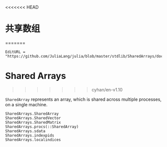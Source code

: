 <<<<<<< HEAD
# 共享数组
=======
```@meta
EditURL = "https://github.com/JuliaLang/julia/blob/master/stdlib/SharedArrays/docs/src/index.md"
```

# Shared Arrays
>>>>>>> cyhan/en-v1.10

`SharedArray` represents an array, which is shared across multiple processes, on a single machine.

```@docs
SharedArrays.SharedArray
SharedArrays.SharedVector
SharedArrays.SharedMatrix
SharedArrays.procs(::SharedArray)
SharedArrays.sdata
SharedArrays.indexpids
SharedArrays.localindices
```
